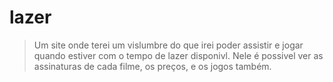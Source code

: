 # lazer

> Um site onde terei um vislumbre do que irei poder assistir e jogar quando estiver com o tempo de lazer disponivl.
> Nele é possivel ver as assinaturas de cada filme, os preços, e os jogos também.
